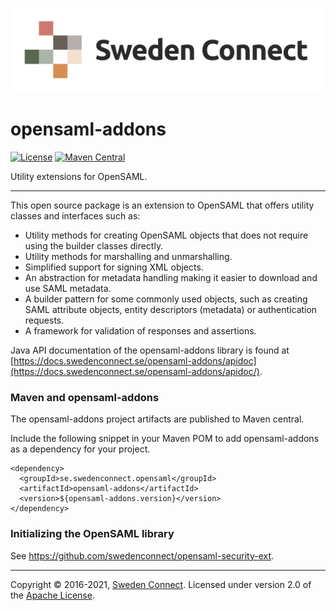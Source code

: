 ![Logo](img/sweden-connect-logo.png)

# opensaml-addons

[![License](https://img.shields.io/badge/License-Apache%202.0-blue.svg)](https://opensource.org/licenses/Apache-2.0) [![Maven Central](https://maven-badges.herokuapp.com/maven-central/se.swedenconnect.opensaml/opensaml-addons/badge.svg)](https://maven-badges.herokuapp.com/maven-central/se.swedenconnect.opensaml/opensaml-addons)

Utility extensions for OpenSAML.

---

This open source package is an extension to OpenSAML that offers utility classes and interfaces such as:

* Utility methods for creating OpenSAML objects that does not require using the builder classes directly.
* Utility methods for marshalling and unmarshalling.
* Simplified support for signing XML objects.
* An abstraction for metadata handling making it easier to download and use SAML metadata.
* A builder pattern for some commonly used objects, such as creating SAML attribute objects, entity descriptors (metadata) or authentication requests.
* A framework for validation of responses and assertions.

Java API documentation of the opensaml-addons library is found at [https://docs.swedenconnect.se/opensaml-addons/apidoc](https://docs.swedenconnect.se/opensaml-addons/apidoc/).

### Maven and opensaml-addons

The opensaml-addons project artifacts are published to Maven central.

Include the following snippet in your Maven POM to add opensaml-addons as a dependency for your project.

```
<dependency>
  <groupId>se.swedenconnect.opensaml</groupId>
  <artifactId>opensaml-addons</artifactId>
  <version>${opensaml-addons.version}</version>
</dependency>
```
### Initializing the OpenSAML library

See <https://github.com/swedenconnect/opensaml-security-ext>.
        
---

Copyright &copy; 2016-2021, [Sweden Connect](https://swedenconnect.se). Licensed under version 2.0 of the [Apache License](http://www.apache.org/licenses/LICENSE-2.0).
